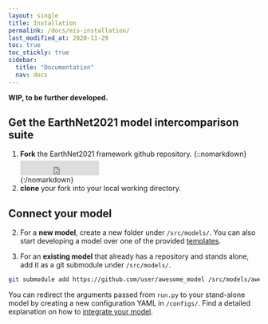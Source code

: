 ```yaml
---
layout: single
title: Installation
permalink: /docs/mis-installation/
last_modified_at: 2020-11-29
toc: true
toc_stickly: true
sidebar:
  title: "Documentation"
  nav: docs
---
```

**WIP, to be further developed.**

## Get the EarthNet2021 model intercomparison suite
1. **Fork** the EarthNet2021 framework github repository.
{::nomarkdown}<p style="margin-top: 5px;margin-bottom: 0px"></iframe><iframe style="display: inline-block;" src="https://ghbtns.com/github-btn.html?user=earthnet2021&repo=earthnet&type=fork&count=true&size=large" frameborder="0" scrolling="0" width="158px" height="30px"></iframe></p>{:/nomarkdown}
2. **clone** your fork into your local working directory.

## Connect your model

2. For a **new model**, create a new folder under `/src/models/`. You can also start developing a model over one of the provided [templates](/docs/mis-templates/).

1. For an **existing model** that already has a repository and stands alone, add it as a git submodule under `/src/models/`. 
```bash
git submodule add https://github.com/user/awesome_model /src/models/awesome_model
```
You can redirect the arguments passed from `run.py` to your stand-alone model by creating a new configuration YAML in `/configs/`. Find a detailed explanation on how to [integrate your model](/docs/mis-yourmodel/). 